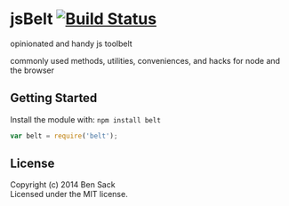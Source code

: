# jsBelt [![Build Status](https://secure.travis-ci.org//jsbelt.png?branch=master)](http://travis-ci.org//jsbelt)

opinionated and handy js toolbelt

commonly used methods, utilities, conveniences, and hacks for node and the browser

## Getting Started
Install the module with: `npm install belt`

```javascript
var belt = require('belt');
```

## License
Copyright (c) 2014 Ben Sack  
Licensed under the MIT license.
